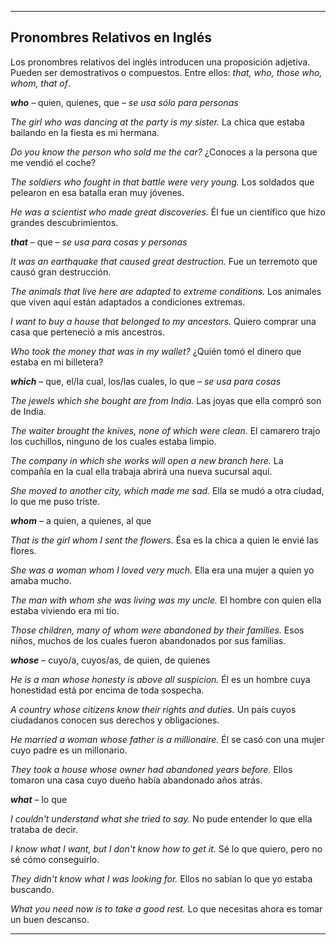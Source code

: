 
---

## Pronombres Relativos en Inglés


Los pronombres relativos del inglés introducen una proposición adjetiva. Pueden ser demostrativos o compuestos. Entre ellos: *that, who, those who, whom, that of*.


***who*** – quien, quienes, que – *se usa sólo para personas*

*The girl who was dancing at the party is my sister.*
La chica que estaba bailando en la fiesta es mi hermana.

*Do you know the person who sold me the car?*
¿Conoces a la persona que me vendió el coche?

*The soldiers who fought in that battle were very young.*
Los soldados que pelearon en esa batalla eran muy jóvenes.

*He was a scientist who made great discoveries.*
Él fue un científico que hizo grandes descubrimientos.


***that*** – que – *se usa para cosas y personas*

*It was an earthquake that caused great destruction.*
Fue un terremoto que causó gran destrucción.

*The animals that live here are adapted to extreme conditions.*
Los animales que viven aquí están adaptados a condiciones extremas.

*I want to buy a house that belonged to my ancestors.*
Quiero comprar una casa que perteneció a mis ancestros.

*Who took the money that was in my wallet?*
¿Quién tomó el dinero que estaba en mi billetera?


***which*** – que, el/la cual, los/las cuales, lo que – *se usa para cosas*

*The jewels which she bought are from India.*
Las joyas que ella compró son de India.

*The waiter brought the knives, none of which were clean.*
El camarero trajo los cuchillos, ninguno de los cuales estaba limpio.

*The company in which she works will open a new branch here.*
La compañía en la cual ella trabaja abrirá una nueva sucursal aquí.

*She moved to another city, which made me sad.*
Ella se mudó a otra ciudad, lo que me puso triste.


***whom*** – a quien, a quienes, al que

*That is the girl whom I sent the flowers.*
Ésa es la chica a quien le envié las flores.

*She was a woman whom I loved very much.*
Ella era una mujer a quien yo amaba mucho.

*The man with whom she was living was my uncle.*
El hombre con quien ella estaba viviendo era mi tío.

*Those children, many of whom were abandoned by their families.*
Esos niños, muchos de los cuales fueron abandonados por sus familias.


***whose*** – cuyo/a, cuyos/as, de quien, de quienes

*He is a man whose honesty is above all suspicion.*
Él es un hombre cuya honestidad está por encima de toda sospecha.

*A country whose citizens know their rights and duties.*
Un país cuyos ciudadanos conocen sus derechos y obligaciones.

*He married a woman whose father is a millionaire.*
Él se casó con una mujer cuyo padre es un millonario.

*They took a house whose owner had abandoned years before.*
Ellos tomaron una casa cuyo dueño había abandonado años atrás.


***what*** – lo que

*I couldn't understand what she tried to say.*
No pude entender lo que ella trataba de decir.

*I know what I want, but I don't know how to get it.*
Sé lo que quiero, pero no sé cómo conseguirlo.

*They didn't know what I was looking for.*
Ellos no sabían lo que yo estaba buscando.

*What you need now is to take a good rest.*
Lo que necesitas ahora es tomar un buen descanso.

---

